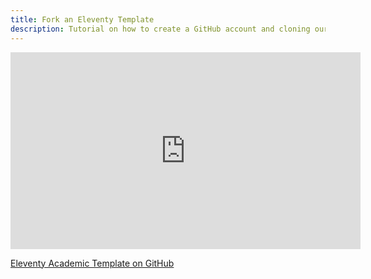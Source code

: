 ```yaml
---
title: Fork an Eleventy Template
description: Tutorial on how to create a GitHub account and cloning our main repository.
---
```


<iframe width="560" height="315" src="https://www.youtube.com/embed/TGoleskxqgc" title="YouTube video player" frameborder="0" allow="accelerometer; autoplay; clipboard-write; encrypted-media; gyroscope; picture-in-picture" allowfullscreen></iframe>

[Eleventy Academic Template on GitHub](https://github.com/ltagliaferri/eleventy-academic-template)